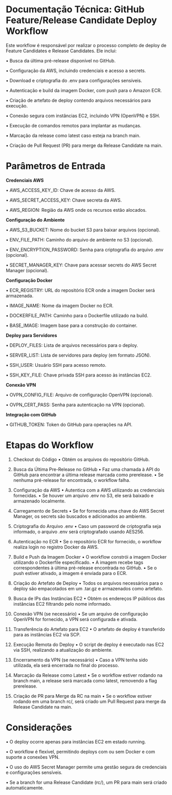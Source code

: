 # Documentação Técnica: GitHub Feature/Release Candidate Deploy Workflow

Este workflow é responsável por realizar o processo completo de deploy de Feature Candidates e Release Candidates. Ele inclui:

•	Busca da última pré-release disponível no GitHub.

•	Configuração da AWS, incluindo credenciais e acesso a secrets.

•	Download e criptografia do .env para configurações sensíveis.

•	Autenticação e build da imagem Docker, com push para o Amazon ECR.

•	Criação de artefato de deploy contendo arquivos necessários para execução.

•	Conexão segura com instâncias EC2, incluindo VPN (OpenVPN) e SSH.

•	Execução de comandos remotos para implantar as mudanças.

•	Marcação da release como latest caso esteja na branch main.

•	Criação de Pull Request (PR) para merge da Release Candidate na main.

# Parâmetros de Entrada

**Credenciais AWS**

•	AWS_ACCESS_KEY_ID: Chave de acesso da AWS.

•	AWS_SECRET_ACCESS_KEY: Chave secreta da AWS.

•	AWS_REGION: Região da AWS onde os recursos estão alocados.

**Configuração do Ambiente**

•	AWS_S3_BUCKET: Nome do bucket S3 para baixar arquivos (opcional).

•	ENV_FILE_PATH: Caminho do arquivo de ambiente no S3 (opcional).

•	ENV_ENCRYPTION_PASSWORD: Senha para criptografia do arquivo .env (opcional).

•	SECRET_MANAGER_KEY: Chave para acessar secrets do AWS Secret Manager (opcional).

**Configuração Docker**

•	ECR_REGISTRY: URL do repositório ECR onde a imagem Docker será armazenada.

•	IMAGE_NAME: Nome da imagem Docker no ECR.

•	DOCKERFILE_PATH: Caminho para o Dockerfile utilizado na build.

•	BASE_IMAGE: Imagem base para a construção do container.

**Deploy para Servidores**

•	DEPLOY_FILES: Lista de arquivos necessários para o deploy.

•	SERVER_LIST: Lista de servidores para deploy (em formato JSON).

•	SSH_USER: Usuário SSH para acesso remoto.

•	SSH_KEY_FILE: Chave privada SSH para acesso às instâncias EC2.

**Conexão VPN**

•	OVPN_CONFIG_FILE: Arquivo de configuração OpenVPN (opcional).

•	OVPN_CERT_PASS: Senha para autenticação na VPN (opcional).

**Integração com GitHub**

•	GITHUB_TOKEN: Token do GitHub para operações na API.

# Etapas do Workflow

1. Checkout do Código
	•	Obtém os arquivos do repositório GitHub.

2. Busca da Última Pre-Release no GitHub
	•	Faz uma chamada à API do GitHub para encontrar a última release marcada como prerelease.
	•	Se nenhuma pré-release for encontrada, o workflow falha.

3. Configuração da AWS
	•	Autentica com a AWS utilizando as credenciais fornecidas.
	•	Se houver um arquivo .env no S3, ele será baixado e armazenado localmente.

4. Carregamento de Secrets
	•	Se for fornecida uma chave do AWS Secret Manager, os secrets são buscados e adicionados ao ambiente.

5. Criptografia do Arquivo .env
	•	Caso um password de criptografia seja informado, o arquivo .env será criptografado usando AES256.

6. Autenticação no ECR
	•	Se o repositório ECR for fornecido, o workflow realiza login no registro Docker da AWS.

7. Build e Push da Imagem Docker
	•	O workflow constrói a imagem Docker utilizando o Dockerfile especificado.
	•	A imagem recebe tags correspondentes à última pré-release encontrada no GitHub.
	•	Se o push estiver ativado, a imagem é enviada para o ECR.

8. Criação do Artefato de Deploy
	•	Todos os arquivos necessários para o deploy são empacotados em um .tar.gz e armazenados como artefato.

9. Busca de IPs das Instâncias EC2
	•	Obtém os endereços IP públicos das instâncias EC2 filtrando pelo nome informado.

10. Conexão VPN (se necessário)
	•	Se um arquivo de configuração OpenVPN for fornecido, a VPN será configurada e ativada.

11. Transferência do Artefato para EC2
	•	O artefato de deploy é transferido para as instâncias EC2 via SCP.

12. Execução Remota do Deploy
	•	O script de deploy é executado nas EC2 via SSH, realizando a atualização do ambiente.

13. Encerramento da VPN (se necessário)
	•	Caso a VPN tenha sido utilizada, ela será encerrada no final do processo.

14. Marcação da Release como Latest
	•	Se o workflow estiver rodando na branch main, a release será marcada como latest, removendo a flag prerelease.

15. Criação de PR para Merge da RC na main
	•	Se o workflow estiver rodando em uma branch rc/, será criado um Pull Request para merge da Release Candidate na main.

# Considerações

•	O deploy ocorre apenas para instâncias EC2 em estado running.

•	O workflow é flexível, permitindo deploys com ou sem Docker e com suporte a conexões VPN.

•	O uso do AWS Secret Manager permite uma gestão segura de credenciais e configurações sensíveis.

•	Se a branch for uma Release Candidate (rc/), um PR para main será criado automaticamente.